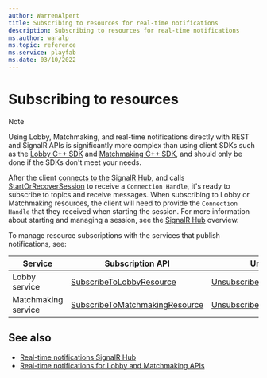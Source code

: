```yaml
---
author: WarrenAlpert
title: Subscribing to resources for real-time notifications
description: Subscribing to resources for real-time notifications
ms.author: waralp
ms.topic: reference
ms.service: playfab
ms.date: 03/10/2022
---
```


# Subscribing to resources

> [!NOTE]
> Using Lobby, Matchmaking, and real-time notifications directly with REST and
> SignalR APIs is significantly more complex than using client SDKs such as the
> [Lobby C++
> SDK](../multiplayer/lobby/playfabmultiplayerreference-cpp/pflobby/pflobby_members.md)
> and [Matchmaking C++
> SDK](../multiplayer/lobby/playfabmultiplayerreference-cpp/pfmatchmaking/pfmatchmaking_members.md),
> and should only be done if the SDKs don't meet your needs.

After the client [connects to the SignalR
Hub](signalr-hub.md#connecting-to-the-signalr-hub), and calls
[StartOrRecoverSession](server-methods/start-or-recover-session.md) to receive a
`Connection Handle`, it's ready to subscribe to topics and receive messages.
When subscribing to Lobby or Matchmaking resources, the client will need to
provide the `Connection Handle` that they received when starting the session.
For more information about starting and managing a session, see the [SignalR
Hub](signalr-hub.md) overview.

To manage resource subscriptions with the services that publish notifications,
see:

| Service | Subscription API | Unsubscription API |
| --- | --- | --- |
| Lobby service | [SubscribeToLobbyResource](/rest/api/playfab/multiplayer/lobby/subscribe-to-lobby-resource) | [UnsubscribeFromLobbyResource](/rest/api/playfab/multiplayer/lobby/unsubscribe-from-lobby-resource) |
| Matchmaking service | [SubscribeToMatchmakingResource](/rest/api/playfab/multiplayer/matchmaking/subscribe-to-matchmaking-resource) | [UnsubscribeFromMatchmakingResource](/rest/api/playfab/multiplayer/matchmaking/unsubscribe-from-matchmaking-resource) |

## See also

- [Real-time notifications SignalR Hub](signalr-hub.md)
- [Real-time notifications for Lobby and Matchmaking APIs](overview.md)
